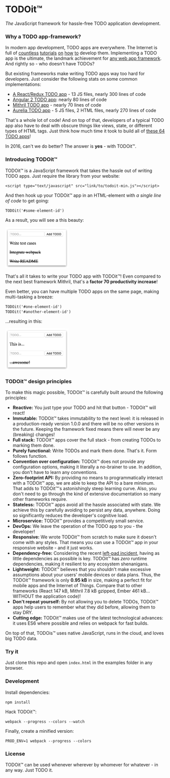 # TODOit&trade;
_The_ JavaScript framework for hassle-free TODO application development.

### Why a TODO app-framework?
In modern app development, TODO apps are everywhere. The Internet is full of 
[countless](https://parse.com/tutorials/todo-app-with-javascript) 
[tutorials](https://www.sitepoint.com/building-list-jquery-local-storage/) 
[on](https://www.playframework.com/documentation/2.2.x/JavaTodoList) 
[how](http://thejackalofjavascript.com/mean-stack-hands-on-tutorial/) 
[to](https://www.sitepoint.com/starting-android-development-creating-todo-app/)
develop them. Implementing a TODO app is the ultimate, the landmark achievement for [any web app framework](http://www.todomvc.com). And rightly so - who doesn't have TODOs?

But existing frameworks make writing TODO apps way too hard for developers. Just consider the following stats on some common implementations:

  - [A React/Redux TODO app](http://redux.js.org/docs/basics/ExampleTodoList.html) - 13 JS files, nearly 300 lines of code
  - [Angular 2 TODO app](https://github.com/davideast/ng2do): nearly 80 lines of code
  - [Mithril TODO app](http://jsfiddle.net/milesmatthias/fbgypzbr/1/) - nearly 70 lines of code
  - [Aurelia TODO app](https://github.com/mhoyer/todomvc-aurelia) - 5 JS files, 2 HTML files, nearly 270 lines of code

That's a whole lot of code! And on top of that, developers of a typical TODO app also have to deal with obscure things like views, state, or different types of HTML tags. Just think how much time it took to build all of [these 64 TODO apps](http://todomvc.com/)! 

In 2016, can't we do better? The answer is **yes** - with TODOit&trade;.


### Introducing TODOit&trade;
TODOit&trade; is a JavaScript framework that takes the hassle out of writing TODO apps. 
Just require the library from your website:

    <script type="text/javascript" src="link/to/todoit-min.js"></script>

And then hook up your TODOit&trade; app in an HTML-element with _a single line of code_ to get going:

    TODOit('#some-element-id')

As a result, you will see a this beauty:

<img src="screenshot.png" alt="TODO app" width="200"/>

That's all it takes to write your TODO app with TODOit&trade;! Even compared to the next best framework Mithril, that's a **factor 70 productivity increase**!

Even better, you can have multiple TODO apps on the same page, making multi-tasking a breeze:

    TODOit('#one-element-id')
    TODOit('#another-element-id')

...resulting in this:

<img src="screenshot_2.png" alt="TODO apps" width="200"/>

### TODOit&trade; design principles
To make this magic possible, TODOit&trade; is carefully built around the following principles:

  - **Reactive:** You just type your TODO and hit that button - TODOit&trade; will react!
  - **Immutable:** TODOit&trade; takes immutability to the next level: it is released in a production-ready version 1.0.0 and there will be no other versions in the future. Keeping the framework fixed means there will never be any (breaking) changes!
  - **Full stack:** TODOit&trade; apps cover the full stack - from creating TODOs to marking them done.
  - **Purely functional:** Write TODOs and mark them done. That's it. Form follows function.
  - **Convention over configuration:** TODOit&trade; does not provide any configuration options, making it literally a no-brainer to use. In addition, you don't have to learn any conventions.
  - **Zero-footprint API:** By providing no means to programmatically interact with a TODOit&trade; app, we are able to keep the API to a bare minimum. That adds to TODOit&trade;'s astonishingly steep learning curve. Also, you don't need to go through the kind of extensive documentation so many other frameworks require.
  - **Stateless:** TODOit&trade; apps avoid all the hassle associated with state. We achieve this by carefully avoiding to persist any data, anywhere. Doing so significantly reduces the developer's cognitive load.
  - **Microservice:** TODOit&trade; provides a competitively small service.
  - **DevOps:** We leave the operation of the TODO app to you - the developer!
  - **Responsive:** We wrote TODOit&trade; from scratch to make sure it doesn't come with any styles. That means you can use a TODOit&trade; app in your responsive website - and it just works.
  - **Dependency-free:** Considering the recent [left-pad incident](http://www.theregister.co.uk/2016/03/23/npm_left_pad_chaos/), having as little dependencies as possible is key. TODOit&trade; has _zero_ runtime dependencies, making it resilient to any ecosystem shenanigans.
  - **Lightweight:** TODOit&trade; believes that you shouldn't make excessive assumptions about your users' mobile devices or data plans. Thus, the TODOit&trade; framework is only **0.95 kB** in size, making a perfect fit for mobile apps and the Internet of Things. Compare that to other frameworks (React 147 kB, Mithril 7.8 kB gzipped, Ember 461 kB... WITHOUT the application code)!
  - **Don't repeat yourself:** By not allowing you to delete TODOs, TODOit&trade; apps help users to remember what they did before, allowing them to stay DRY.
  - **Cutting edge:** TODOit&trade; makes use of the latest technological advances: it uses ES6 where possible and relies on webpack for fast builds.

On top of that, TODOis&trade; uses native JavaScript, runs in the cloud, and loves big TODO data.

### Try it
Just clone this repo and open `index.html` in the examples folder in any browser.

### Development
Install dependencies:

    npm install

Hack TODOit&trade;:

    webpack --progress --colors --watch

Finally, create a minified version:

    PROD_ENV=1 webpack --progress --colors

### License
TODOit&trade; can be used whenever wherever by whomever for whatever - in any way. Just TODO it.
